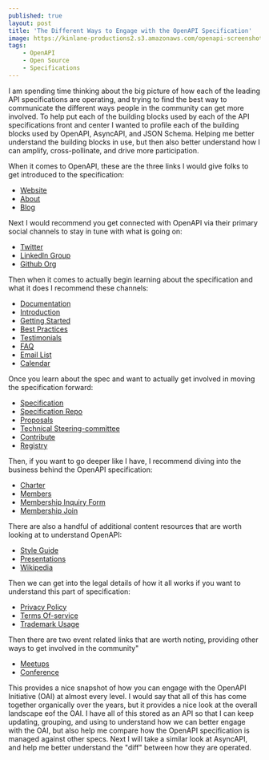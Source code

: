 ```yaml
---
published: true
layout: post
title: 'The Different Ways to Engage with the OpenAPI Specification'
image: https://kinlane-productions2.s3.amazonaws.com/openapi-screenshot-06-2021.png
tags:
    - OpenAPI
    - Open Source
    - Specifications
---
```


I am spending time thinking about the big picture of how each of the leading API specifications are operating, and trying to find the best way to communicate the different ways people in the community can get more involved. To help put each of the building blocks used by each of the API specifications front and center I wanted to profile each of the building blocks used by OpenAPI, AsyncAPI, and JSON Schema. Helping me better understand the building blocks in use, but then also better understand how I can amplify, cross-pollinate, and drive more participation.

When it comes to OpenAPI, these are the three links I would give folks to get introduced to the specification:
    
- [Website](https://www.openapis.org/)
- [About](https://www.openapis.org/about)
- [Blog](https://www.openapis.org/blog)

Next I would recommend you get connected with OpenAPI via their primary social channels to stay in tune with what is going on:
    
- [Twitter](https://twitter.com/openapispec)
- [LinkedIn Group](https://www.linkedin.com/groups/8556951/)
- [Github Org](https://github.com/oai)

Then when it comes to actually begin learning about the specification and what it does I recommend these channels:
    
- [Documentation](https://oai.github.io/Documentation/)    
- [Introduction](https://oai.github.io/Documentation/introduction.html)    
- [Getting Started](https://oai.github.io/Documentation/start-here.html)    
- [Best Practices](https://oai.github.io/Documentation/best-practices.html)        
- [Testimonials](https://www.openapis.org/membership/testimonials)    
- [FAQ](https://www.openapis.org/faq)        
- [Email List](https://lists.openapis.org/g/tsc)    
- [Calendar](https://lists.openapis.org/g/tsc/calendar)       

Once you learn about the spec and want to actually get involved in moving the specification forward:

- [Specification](https://spec.openapis.org/oas/v3.1.0)    
- [Specification Repo](https://github.com/OAI/OpenAPI-Specification)
- [Proposals](https://github.com/OAI/OpenAPI-Specification/labels/OpenAPI.Next%20Proposal)
- [Technical Steering-committee](https://www.openapis.org/about/technical-steering-committee)
- [Contribute](https://www.openapis.org/participate/how-to-contribute)
- [Registry](https://spec.openapis.org/registry/)

Then, if you want to go deeper like I have, I recommend diving into the business behind the OpenAPI specification:
    
- [Charter](https://www.openapis.org/participate/how-to-contribute/governance)    
- [Members](https://www.openapis.org/membership/members)    
- [Membership Inquiry Form](https://www.openapis.org/membership/join)    
- [Membership Join](https://joinnow.platform.linuxfoundation.org/?project=openapi)

There are also a handful of additional content resources that are worth looking at to understand OpenAPI:
    
- [Style Guide](https://github.com/OAI/OpenAPI-Style-Guide)
- [Presentations](https://www.openapis.org/blog/presentations)    
- [Wikipedia](https://en.wikipedia.org/wiki/OpenAPI_Specification)     

Then we can get into the legal details of how it all works if you want to understand this part of specification:
    
- [Privacy Policy](http://www.linuxfoundation.org/privacy)    
- [Terms Of-service](http://www.linuxfoundation.org/terms)    
- [Trademark Usage](http://www.linuxfoundation.org/terms)

Then there are two event related links that are worth noting, providing other ways to get involved in the community"
    
- [Meetups](https://www.meetup.com/The-Open-API-Initiative-OAI-Meetup/)    
- [Conference](https://events.linuxfoundation.org/openapi-asc/)

This provides a nice snapshot of how you can engage with the OpenAPI Initiative (OAI) at almost every level. I would say that all of this has come together organically over the years, but it provides a nice look at the overall landscape eof the OAI. I have all of this stored as an API so that I can keep updating, grouping, and using to understand how we can better engage with the OAI, but also help me compare how the OpenAPI specification is managed against other specs. Next I will take a similar look at AsyncAPI, and help me better understand the "diff" between how they are operated.